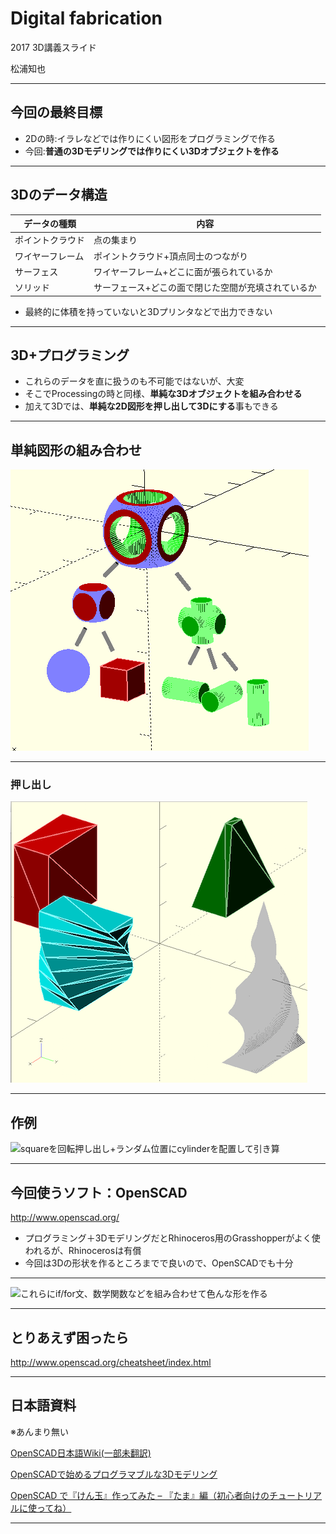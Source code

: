 # Digital fabrication

2017 3D講義スライド

松浦知也

---

## 今回の最終目標

- 2Dの時:イラレなどでは作りにくい図形をプログラミングで作る
- 今回:**普通の3Dモデリングでは作りにくい3Dオブジェクトを作る**

---

## 3Dのデータ構造

|データの種類|内容|
|---|----|
|ポイントクラウド|点の集まり|
|ワイヤーフレーム|ポイントクラウド+頂点同士のつながり|
|サーフェス|ワイヤーフレーム+どこに面が張られているか|
|ソリッド|サーフェース+どこの面で閉じた空間が充填されているか|

- 最終的に体積を持っていないと3Dプリンタなどで出力できない

---

## 3D+プログラミング

- これらのデータを直に扱うのも不可能ではないが、大変
- そこでProcessingの時と同様、**単純な3Dオブジェクトを組み合わせる**
- 加えて3Dでは、**単純な2D図形を押し出して3Dにする**事もできる

---

## 単純図形の組み合わせ

![青:sphere 赤:cube 緑:cylinder](./img/primitives.png)

---

### 押し出し


![全てsquareを押し出している。拡大縮小、回転しながら押し出すことで様々な形状が作れる](./img/extrusion.png)

---


## 作例

![squareを回転押し出し+ランダム位置にcylinderを配置して引き算
](./img/scadsample.png)

---

## 今回使うソフト：OpenSCAD

<http://www.openscad.org/>

- プログラミング＋3DモデリングだとRhinoceros用のGrasshopperがよく使われるが、Rhinocerosは有償
- 今回は3Dの形状を作るところまでで良いので、OpenSCADでも十分

---

![これらにif/for文、数学関数などを組み合わせて色んな形を作る
](img/flowchart.svg)


---

## とりあえず困ったら

<http://www.openscad.org/cheatsheet/index.html>

---

## 日本語資料

※あんまり無い

[OpenSCAD日本語Wiki(一部未翻訳)](https://ja.wikibooks.org/wiki/OpenSCAD_User_Manual)

[OpenSCADで始めるプログラマブルな3Dモデリング](http://qiita.com/ganta-viii@github/items/b984519ad24ac3c7d7d5)

[OpenSCAD で『けん玉』作ってみた – 『たま』編（初心者向けのチュートリアルに使ってね）](http://picworld.jp/2016/12/21/openscad-%E3%81%A7%E3%80%8E%E3%81%91%E3%82%93%E7%8E%89%E3%80%8D%E4%BD%9C%E3%81%A3%E3%81%A6%E3%81%BF%E3%81%9F-%E3%80%8E%E3%81%9F%E3%81%BE%E3%80%8F%E7%B7%A8%EF%BC%88%E5%88%9D%E5%BF%83%E8%80%85/)

---

